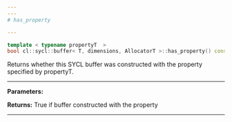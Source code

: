```yaml
---
---
# has_property

---
```


```cpp
template < typename propertyT  >
bool cl::sycl::buffer< T, dimensions, AllocatorT >::has_property() const
```


Returns whether this SYCL buffer was constructed with the property specified by propertyT. 


---
**Parameters:**

**Returns:** True if buffer constructed with the property 

---
